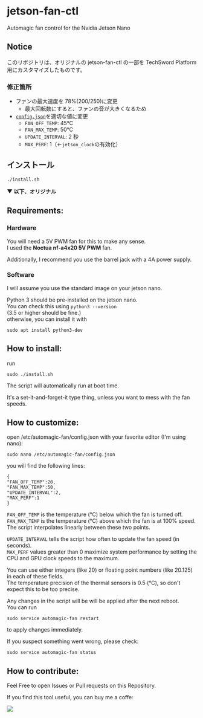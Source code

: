 # jetson-fan-ctl

Automagic fan control for the Nvidia Jetson Nano

## Notice

このリポジトリは、オリジナルの jetson-fan-ctl の一部を TechSword Platform 用にカスタマイズしたものです。

### 修正箇所

- ファンの最大速度を 78%(200/250)に変更
  - 最大回転数にすると、ファンの音が大きくなるため
- [`config.json`](https://github.com/TechSwordJP/jetson-fan-ctl/blob/master/config.json)を適切な値に変更
  - `FAN_OFF_TEMP`: 45℃
  - `FAN_MAX_TEMP`: 50℃
  - `UPDATE_INTERVAL`: 2 秒
  - `MAX_PERF`: 1（←`jetson_clock`の有効化）

## インストール

```
./install.sh
```

**▼ 以下、オリジナル**

## Requirements:

### Hardware

You will need a 5V PWM fan for this to make any sense.  
I used the **Noctua nf-a4x20 5V PWM** fan.

Additionally, I recommend you use the barrel jack with a 4A power supply.

### Software

I will assume you use the standard image on your jetson nano.

Python 3 should be pre-installed on the jetson nano.  
You can check this using <code>python3 --version</code>  
(3.5 or higher should be fine.)  
otherwise, you can install it with

    sudo apt install python3-dev

## How to install:

run

    sudo ./install.sh

The script will automatically run at boot time.

It's a set-it-and-forget-it type thing, unless you want to mess with the fan speeds.

## How to customize:

open /etc/automagic-fan/config.json with your favorite editor (I'm using nano):

    sudo nano /etc/automagic-fan/config.json

you will find the following lines:

    {
    "FAN_OFF_TEMP":20,
    "FAN_MAX_TEMP":50,
    "UPDATE_INTERVAL":2,
    "MAX_PERF":1
    }

<code>FAN_OFF_TEMP</code> is the temperature (°C) below which the fan is turned off.  
<code>FAN_MAX_TEMP</code> is the temperature (°C) above which the fan is at 100% speed.  
The script interpolates linearly between these two points.

<code>UPDATE_INTERVAL</code> tells the script how often to update the fan speed (in seconds).  
<code>MAX_PERF</code> values greater than 0 maximize system performance by setting the CPU and GPU clock speeds to the maximum.

You can use either integers (like 20) or floating point numbers (like 20.125) in each of these fields.  
The temperature precision of the thermal sensors is 0.5 (°C), so don't expect this to be too precise.

Any changes in the script will be will be applied after the next reboot.  
You can run

    sudo service automagic-fan restart

to apply changes immediately.

If you suspect something went wrong, please check:

    sudo service automagic-fan status

## How to contribute:

Feel Free to open Issues or Pull requests on this Repository.

If you find this tool useful, you can buy me a coffe:

[![](https://www.paypalobjects.com/en_US/i/btn/btn_donate_LG.gif)](https://paypal.me/pyrestone)
